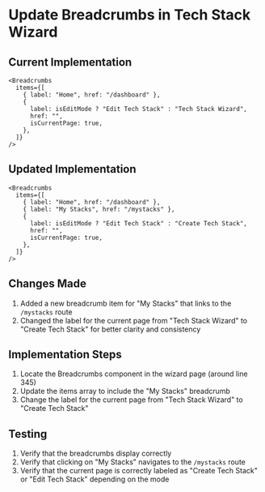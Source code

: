 # Update Breadcrumbs in Tech Stack Wizard

## Current Implementation

```tsx
<Breadcrumbs
  items={[
    { label: "Home", href: "/dashboard" },
    {
      label: isEditMode ? "Edit Tech Stack" : "Tech Stack Wizard",
      href: "",
      isCurrentPage: true,
    },
  ]}
/>
```

## Updated Implementation

```tsx
<Breadcrumbs
  items={[
    { label: "Home", href: "/dashboard" },
    { label: "My Stacks", href: "/mystacks" },
    {
      label: isEditMode ? "Edit Tech Stack" : "Create Tech Stack",
      href: "",
      isCurrentPage: true,
    },
  ]}
/>
```

## Changes Made

1. Added a new breadcrumb item for "My Stacks" that links to the `/mystacks` route
2. Changed the label for the current page from "Tech Stack Wizard" to "Create Tech Stack" for better clarity and consistency

## Implementation Steps

1. Locate the Breadcrumbs component in the wizard page (around line 345)
2. Update the items array to include the "My Stacks" breadcrumb
3. Change the label for the current page from "Tech Stack Wizard" to "Create Tech Stack"

## Testing

1. Verify that the breadcrumbs display correctly
2. Verify that clicking on "My Stacks" navigates to the `/mystacks` route
3. Verify that the current page is correctly labeled as "Create Tech Stack" or "Edit Tech Stack" depending on the mode

